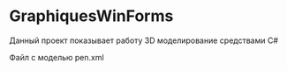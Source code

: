 # GraphiquesWinForms
Данный проект показывает работу 3D моделирование средствами С#

Файл с моделью pen.xml
